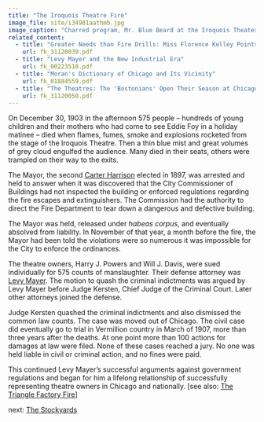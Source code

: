 ```yaml
---
title: "The Iroquois Theatre Fire"
image_file: site/i34981aathmb.jpg
image_caption: "Charred program, Mr. Blue Beard at the Iroquois Theater from the day of the fire."
related_content:
  - title: "Greater Needs than Fire Drills: Miss Florence Kelley Points Out Defects in Factories and Sweat Shops"
    url: fk_31120039.pdf
  - title: "Levy Mayer and the New Industrial Era"
    url: fk_00223510.pdf
  - title: "Moran's Dictionary of Chicago and Its Vicinity"
    url: fk_01884559.pdf
  - title: "The Theatres: The 'Bostonians' Open Their Season at Chicago Opera-House"
    url: fk_31120050.pdf
---
```


On December 30, 1903 in the afternoon 575 people – hundreds of young children and their mothers who had come to see Eddie Foy in a holiday matinee – died when flames, fumes, smoke and explosions rocketed from the stage of the Iroquois Theatre. Then a thin blue mist and great volumes of grey cloud engulfed the audience. Many died in their seats, others were trampled on their way to the exits.

The Mayor, the second [Carter Harrison](/legal/mayors/harrisonJr) elected in 1897, was arrested and held to answer when it was discovered that the City Commissioner of Buildings had not inspected the building or enforced regulations regarding the fire escapes and extinguishers. The Commission had the authority to direct the Fire Department to tear down a dangerous and defective building.

The Mayor was held, released under *habeas corpus*, and eventually absolved from liability. In November of that year, a month before the fire, the Mayor had been told the violations were so numerous it was impossible for the City to enforce the ordinances.

The theatre owners, Harry J. Powers and Will J. Davis, were sued individually for 575 counts of manslaughter. Their defense attorney was [Levy Mayer](/kelley/historical/mayer). The motion to quash the criminal indictments was argued by Levy Mayer before Judge Kersten, Chief Judge of the Criminal Court. Later other attorneys joined the defense.

Judge Kersten quashed the criminal indictments and also dismissed the common law counts. The case was moved out of Chicago. The civil case did eventually go to trial in Vermillion country in March of 1907, more than three years after the deaths. At one point more than 100 actions for damages at law were filed. None of these cases reached a jury. No one was held liable in civil or criminal action, and no fines were paid.

This continued Levy Mayer’s successful arguments against government regulations and began for him a lifelong relationship of successfully representing theatre owners in Chicago and nationally.
[see also: [The Triangle Factory Fire](http://trianglefire.ilr.cornell.edu/)]


next:  [The Stockyards](/historical/stockyards)
